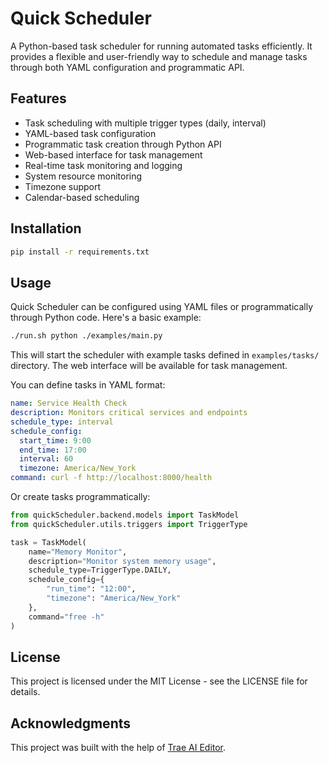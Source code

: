 # Quick Scheduler

A Python-based task scheduler for running automated tasks efficiently. It provides a flexible and user-friendly way to schedule and manage tasks through both YAML configuration and programmatic API.

## Features

- Task scheduling with multiple trigger types (daily, interval)
- YAML-based task configuration
- Programmatic task creation through Python API
- Web-based interface for task management
- Real-time task monitoring and logging
- System resource monitoring
- Timezone support
- Calendar-based scheduling

## Installation

```bash
pip install -r requirements.txt
```

## Usage

Quick Scheduler can be configured using YAML files or programmatically through Python code. Here's a basic example:

```bash
./run.sh python ./examples/main.py
```

This will start the scheduler with example tasks defined in `examples/tasks/` directory. The web interface will be available for task management.

You can define tasks in YAML format:

```yaml
name: Service Health Check
description: Monitors critical services and endpoints
schedule_type: interval
schedule_config:
  start_time: 9:00
  end_time: 17:00
  interval: 60
  timezone: America/New_York
command: curl -f http://localhost:8000/health
```

Or create tasks programmatically:

```python
from quickScheduler.backend.models import TaskModel
from quickScheduler.utils.triggers import TriggerType

task = TaskModel(
    name="Memory Monitor",
    description="Monitor system memory usage",
    schedule_type=TriggerType.DAILY,
    schedule_config={
        "run_time": "12:00",
        "timezone": "America/New_York"
    },
    command="free -h"
)
```

## License

This project is licensed under the MIT License - see the LICENSE file for details.

## Acknowledgments

This project was built with the help of [Trae AI Editor](https://www.trae.ai).